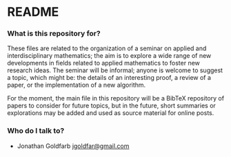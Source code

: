 # README #

### What is this repository for? ###

These files are related to the organization of a seminar on applied and interdisciplinary
mathematics; the aim is to explore a wide range of new developments in fields related to
applied mathematics to foster new research ideas. The seminar will be informal; anyone is
welcome to suggest a topic, which might be: the details of an interesting proof, a review
of a paper, or the implementation of a new algorithm.

For the moment, the main file in this repository will be a BibTeX repository of papers to
consider for future topics, but in the future, short summaries or explorations may be added
and used as source material for online posts.

### Who do I talk to? ###

* Jonathan Goldfarb <jgoldfar@gmail.com>
